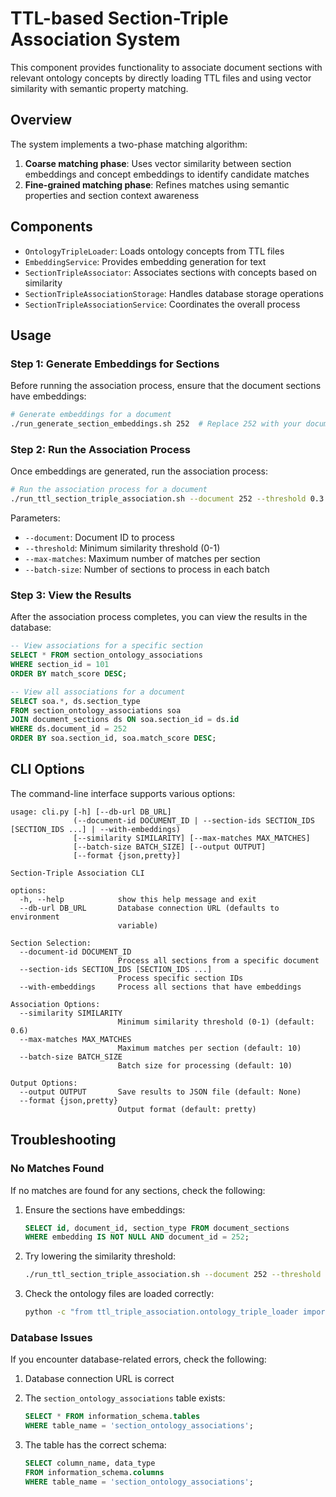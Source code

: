 # TTL-based Section-Triple Association System

This component provides functionality to associate document sections with relevant ontology concepts by directly loading TTL files and using vector similarity with semantic property matching.

## Overview

The system implements a two-phase matching algorithm:

1. **Coarse matching phase**: Uses vector similarity between section embeddings and concept embeddings to identify candidate matches
2. **Fine-grained matching phase**: Refines matches using semantic properties and section context awareness

## Components

- `OntologyTripleLoader`: Loads ontology concepts from TTL files
- `EmbeddingService`: Provides embedding generation for text
- `SectionTripleAssociator`: Associates sections with concepts based on similarity
- `SectionTripleAssociationStorage`: Handles database storage operations
- `SectionTripleAssociationService`: Coordinates the overall process

## Usage

### Step 1: Generate Embeddings for Sections

Before running the association process, ensure that the document sections have embeddings:

```bash
# Generate embeddings for a document
./run_generate_section_embeddings.sh 252  # Replace 252 with your document ID
```

### Step 2: Run the Association Process

Once embeddings are generated, run the association process:

```bash
# Run the association process for a document
./run_ttl_section_triple_association.sh --document 252 --threshold 0.3 --max-matches 10
```

Parameters:
- `--document`: Document ID to process
- `--threshold`: Minimum similarity threshold (0-1)
- `--max-matches`: Maximum number of matches per section
- `--batch-size`: Number of sections to process in each batch

### Step 3: View the Results

After the association process completes, you can view the results in the database:

```sql
-- View associations for a specific section
SELECT * FROM section_ontology_associations 
WHERE section_id = 101
ORDER BY match_score DESC;

-- View all associations for a document
SELECT soa.*, ds.section_type
FROM section_ontology_associations soa
JOIN document_sections ds ON soa.section_id = ds.id
WHERE ds.document_id = 252
ORDER BY soa.section_id, soa.match_score DESC;
```

## CLI Options

The command-line interface supports various options:

```
usage: cli.py [-h] [--db-url DB_URL]
              (--document-id DOCUMENT_ID | --section-ids SECTION_IDS [SECTION_IDS ...] | --with-embeddings)
              [--similarity SIMILARITY] [--max-matches MAX_MATCHES]
              [--batch-size BATCH_SIZE] [--output OUTPUT]
              [--format {json,pretty}]

Section-Triple Association CLI

options:
  -h, --help            show this help message and exit
  --db-url DB_URL       Database connection URL (defaults to environment
                        variable)

Section Selection:
  --document-id DOCUMENT_ID
                        Process all sections from a specific document
  --section-ids SECTION_IDS [SECTION_IDS ...]
                        Process specific section IDs
  --with-embeddings     Process all sections that have embeddings

Association Options:
  --similarity SIMILARITY
                        Minimum similarity threshold (0-1) (default: 0.6)
  --max-matches MAX_MATCHES
                        Maximum matches per section (default: 10)
  --batch-size BATCH_SIZE
                        Batch size for processing (default: 10)

Output Options:
  --output OUTPUT       Save results to JSON file (default: None)
  --format {json,pretty}
                        Output format (default: pretty)
```

## Troubleshooting

### No Matches Found

If no matches are found for any sections, check the following:

1. Ensure the sections have embeddings:
   ```sql
   SELECT id, document_id, section_type FROM document_sections 
   WHERE embedding IS NOT NULL AND document_id = 252;
   ```

2. Try lowering the similarity threshold:
   ```bash
   ./run_ttl_section_triple_association.sh --document 252 --threshold 0.2 --max-matches 10
   ```

3. Check the ontology files are loaded correctly:
   ```bash
   python -c "from ttl_triple_association.ontology_triple_loader import OntologyTripleLoader; loader = OntologyTripleLoader(); loader.load(); print(f'Loaded {len(loader.concepts)} concepts')"
   ```

### Database Issues

If you encounter database-related errors, check the following:

1. Database connection URL is correct
2. The `section_ontology_associations` table exists:
   ```sql
   SELECT * FROM information_schema.tables 
   WHERE table_name = 'section_ontology_associations';
   ```

3. The table has the correct schema:
   ```sql
   SELECT column_name, data_type 
   FROM information_schema.columns 
   WHERE table_name = 'section_ontology_associations';
